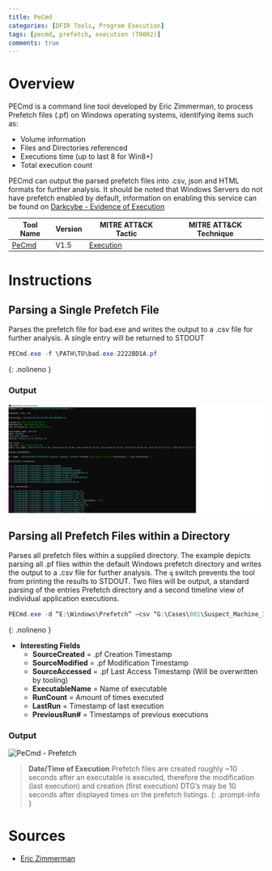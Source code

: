 ```yaml
---
title: PeCmd
categories: [DFIR Tools, Program Execution]
tags: [pecmd, prefetch, execution (T0002)]
comments: true
---
```


# Overview
PECmd is a command line tool developed by Eric Zimmerman, to process Prefetch files (.pf) on Windows operating systems, identifying items such as:

- Volume information
- Files and Directories referenced
- Executions time (up to last 8 for Win8+)
- Total execution count

PECmd can output the parsed prefetch files into .csv, json and HTML formats for further analysis. It should be noted that Windows Servers do not have prefetch enabled by default, information on enabling this service can be found on [Darkcybe - Evidence of Execution](https://darkcybe.github.io/posts/DFIR_Evidence_of_Execution/#prefetch)

| Tool Name | Version | MITRE ATT&CK Tactic | MITRE ATT&CK Technique |
| --------- | ------- | ------------------- | ---------------------- |
| [PeCmd](https://ericzimmerman.github.io/#!index.md) | V1.5 | [Execution](https://attack.mitre.org/tactics/TA0002/) | 

# Instructions

## Parsing a Single Prefetch File
Parses the prefetch file for bad.exe and writes the output to a .csv file for further analysis. A single entry will be returned to STDOUT

```powershell
PECmd.exe -f \PATH\TO\bad.exe-2222BD1A.pf
```
{: .nolineno }

### Output

![PeCmd - Single Prefetch](/assets/img/posts/DFIR/DFIR_TOOLS/PeCmd_Single.png "PeCmd - Single Prefetch")

## Parsing all Prefetch Files within a Directory
Parses all prefetch files within a supplied directory. The example depicts parsing all .pf files within the default Windows prefetch directory and writes the output to a .csv file for further analysis. The `q` switch prevents the tool from printing the results to STDOUT. Two files will be output, a standard parsing of the entries Prefetch directory and a second timeline view of individual application executions.

```powershell
PECmd.exe -d “E:\Windows\Prefetch” –csv “G:\Cases\001\Suspect_Machine_1\Prefetch_all.csv -q
```
{: .nolineno }

- **Interesting Fields**
  - **SourceCreated** = .pf Creation Timestamp
  - **SourceModified** = .pf Modification Timestamp
  - **SourceAccessed** = .pf Last Access Timestamp (Will be overwritten by tooling)
  - **ExecutableName** = Name of executable
  - **RunCount** = Amount of times executed
  - **LastRun** = Timestamp of last execution
  - **PreviousRun#** = Timestamps of previous executions

### Output

![PeCmd - Prefetch](/darkcybe.github.io/assets/img/posts/DFIR/DFIR_TOOLS/PeCmd_Prefetch.png "PeCmd - Prefetch")

>**Date/Time of Execution**
> Prefetch files are created roughly ~10 seconds after an executable is executed, therefore the modification (last 
> execution) and creation (first execution) DTG’s may be 10 seconds after displayed times on the prefetch listings.
{: .prompt-info }

# Sources
- [Eric Zimmerman](https://ericzimmerman.github.io/#!documentation.md)